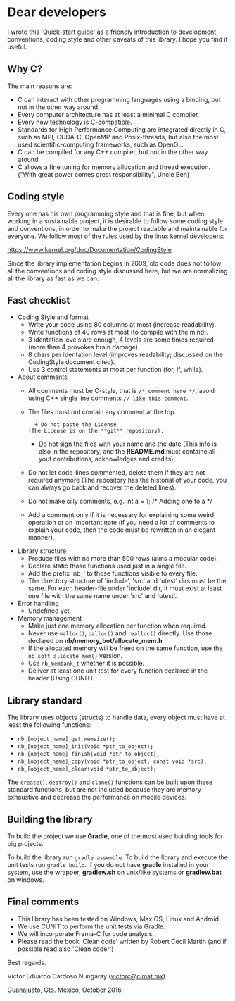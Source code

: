 # Dear developers

I wrote this 'Quick-start guide' as a friendly introduction to development conventions, coding style and other caveats of this library. I hope you find it useful.

## Why C?

The main reasons are:

- C can interact with other programming languages using a binding, but not in the other way around.
- Every computer architecture has at least a minimal C compiler.
- Every new technology is C-compatible.
- Standards for High Performance Computing are integrated directly in C, such as MPI, CUDA-C, OpenMP and Posix-threads, but also the most used scientific-computing frameworks, such as OpenGL.
- C can be compiled for any C++ compiler, but not in the other way around.
- C allows a fine tuning for memory allocation and thread execution.
  ("With great power comes great responsibility", Uncle Ben)

## Coding style

Every one has his own programming style and that is fine, but when working in a sustainable project, it is desirable to follow some coding style and conventions, in order to make the project readable and maintainable for everyone. We follow most of the rules used by the linux kernel developers:

https://www.kernel.org/doc/Documentation/CodingStyle

Since the library implementation begins in 2009, old code does not follow all the conventions and coding style discussed here, but we are normalizing all the library as fast as we can.

## Fast checklist

- Coding Style and format
  	 * Write your code using 80 columns at most (increase readability).
	 * Write  functions of 40 rows at most (to compile with the mind).
	 * 3 identation levels are enough, 4 levels are some times required
	   (more than 4 provokes brain damage).
	 * 8 chars per identation level
	   (improves readability; discussed on the CodingStyle document cited).
	 * Use 3 control statements at most per function (for, if, while).
- About comments
  	* All comments must be C-style, that is  `/* comment here */`,
	  avoid using C++ single line comments `// like this comment`.
	* The files must not contain any comment at the top.

	      	+ Do not paste the License 
	   	  (The License is on the **git** repository).
		+ Do not sign the files with your name and the date
       		  (This info is also in the repository,
		   and the **README.md** must containe all yout
		   contributions, acknowledges and credits).

	* Do not let code-lines commented, delete them if they are not
	  required anymore (The repository has the historial of your code,
	  you can always go back and recover the deleted lines).
	* Do not make silly comments, e.g. int a = 1; /* Adding one to a */
	* Add a comment only if it is necessary for explaining some weird
	  operation or an important note (if you need a lot of comments to
	  explain your code, then the code must be rewritten in an elegant
	   manner).
- Library structure
  	* Produce files with no more than 500 rows (aims a modular code).
	* Declare static those functions used just in a single file.
	* Add the prefix 'nb_' to those functions visible to every file.
	* The directory structure of 'include', 'src' and 'utest' dirs must
	  be the same. For each header-file under 'include' dir, it must
	  exist at least one file with the same name under 'src' and 'utest'.
- Error handling
  	* Undefined yet.
- Memory management
  	* Make just one memory allocation per function when required.
	* Never use `malloc()`, `calloc()` and `realloc()` directly.
	  Use those declared on **nb/memory_bot/allocate_mem.h**
	* If the allocated memory will be freed on the same function,
	  use the `nb_soft_allocate_mem()` version.
	* Use `nb_membank_t` whether it is possible.
	* Deliver at least one unit test for every function declared in the
	  header (Using CUNIT).

## Library standard
The library uses objects (structs) to handle data, every object must have at least the following functions:

- `nb_[object_name]_get_memsize();`
- `nb_[object_name]_init(void *ptr_to_object);`
- `nb_[object_name]_finish(void *ptr_to_object);`
- `nb_[object_name]_copy(void *ptr_to_object, const void *src);`
- `nb_[object_name]_clear(void *ptr_to_object);`

The `create()`, `destroy()` and `clone()` functions can be built upon these standard functions, but are not included because they are memory exhaustive and decrease the performance on mobile devices.

## Building the library

To build the project we use **Gradle**, one of the most used building tools for big projects.

To build the library run `gradle assemble`.
To build the library and execute the unit tests run `gradle build`.
If you do not have **gradle** installed in your system, use the wrapper, **gradlew.sh** on unix/like systems or **gradlew.bat** on windows.

## Final comments
- This library has been tested on Windows, Max OS, Linux and Android.
- We use CUNIT to perform the unit tests via Gradle.
- We will incorporate Frama-C for code analysis.
- Please read the book 'Clean code' written by Robert Cecil Martin
  (and if possible read also 'Clean coder')

Best regards.

Victor Eduardo Cardoso Nungaray (victorc@cimat.mx)

Guanajuato, Gto. Mexico, October 2016.